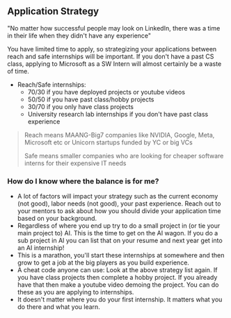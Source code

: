 ## Application Strategy

"No matter how successful people may look on LinkedIn, there was a time in their life when they didn't have any experience"

You have limited time to apply, so strategizing your applications between reach and safe internships will be important. If you don't have a past CS class, applying to Microsoft as a SW Intern will almost certainly be a waste of time. 
- Reach/Safe internships:
  - 70/30 if you have deployed projects or youtube videos
  - 50/50 if you have past class/hobby projects  
  - 30/70 if you only have class projects
  - University research lab internships if you don't have past class experience
> Reach means MAANG-Big7 companies like NVIDIA, Google, Meta, Microsoft etc or Unicorn startups funded by YC or big VCs
> 
> Safe means smaller companies who are looking for cheaper software interns for their expensive IT needs

### How do I know where the balance is for me? 
- A lot of factors will impact your strategy such as the current economy (not good), labor needs (not good), your past experience. Reach out to your mentors to ask about how you should divide your application time based on your background.
- Regardless of where you end up try to do a small project in (or tie your main project to) AI. This is the time to get on the AI wagon. If you do a sub project in AI you can list that on your resume and next year get into an AI internship!
- This is a marathon, you'll start these internships at somewhere and then grow to get a job at the big players as you build experience.
- A cheat code anyone can use: Look at the above strategy list again. If you have class projects then complete a hobby project. If you already have that then make a youtube video demoing the project. You can do these as you are applying to internships. 
- It doesn't matter where you do your first internship. It matters what you do there and what you learn. 



